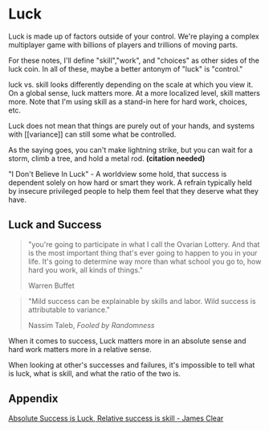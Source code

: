 # Luck 

Luck is made up of factors outside of your control. We're playing a complex multiplayer game with billions of players and trillions of moving parts. 

For these notes, I'll define "skill","work", and "choices" as other sides of the luck coin. In all of these, maybe a better antonym of "luck" is "control." 

luck vs. skill looks differently depending on the scale at which you view it. On a global sense, luck matters more. At a more localized level, skill matters more. Note that I'm using skill as a stand-in here for hard work, choices, etc. 

Luck does not mean that things are purely out of your hands, and systems with [[variance]] can still some what be controlled.

As the saying goes, you can't make lightning strike, but you can wait for a storm, climb a tree, and hold a metal rod. __(citation needed)__

"I Don't Believe In Luck" - A worldview some hold, that success is dependent solely on how hard or smart they work. A refrain typically held by insecure privileged people to help them feel that they deserve what they have. 


## Luck and Success

> "you're going to participate in what I call the Ovarian Lottery. And that is the most important thing that's ever going to happen to you in your life. It's going to determine way more than what school you go to, how hard you work, all kinds of things." <footer>Warren Buffet</footer>

> "Mild success can be explainable by skills and labor. Wild success is attributable to variance." <footer>Nassim Taleb, _Fooled by Randomness_</footer>


When it comes to success, Luck matters more in an absolute sense and hard work matters more in a relative sense.


When looking at other's successes and failures, it's impossible to tell what is luck, what is skill, and what the ratio of the two is.

## Appendix

[Absolute Success is Luck, Relative success is skill - James Clear](https://jamesclear.com/luck-vs-hard-work)